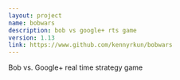 ```yaml
---
layout: project
name: bobwars
description: bob vs google+ rts game
version: 1.13
link: https://www.github.com/kennyrkun/bobwars
---
```


Bob vs. Google+ real time strategy game